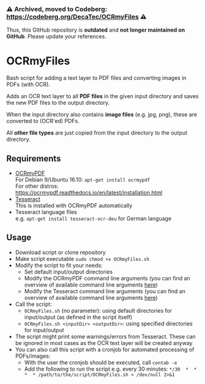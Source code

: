 ### ⚠️ Archived, moved to Codeberg: https://codeberg.org/DecaTec/OCRmyFiles ⚠️

Thus, this GitHub repository is **outdated** and **not longer maintained on GitHub**. Please update your references.

# OCRmyFiles

Bash script for adding a text layer to PDF files and converting images in PDFs (with OCR).

Adds an OCR text layer to all __PDF files__ in the given input directory and saves the new PDF files to the output directory.

When the input directory also contains __image files__ (e.g. jpg, png), these are converted to (OCR'ed) PDFs.

All __other file types__ are just copied from the input directory to the output directory.

## Requirements

- [OCRmyPDF](https://github.com/jbarlow83/OCRmyPDF)\
  For Debian 9/Ubuntu 16.10: `apt-get install ocrmypdf`\
  For other distros: https://ocrmypdf.readthedocs.io/en/latest/installation.html
- [Tesseract](https://github.com/tesseract-ocr/)\
  This is installed with OCRmyPDF automatically
- Tesseract language files\
  e.g. `apt-get install tesseract-ocr-deu` for German language

## Usage
- Download script or clone repository
- Make script executable `sudo chmod +x OCRmyFiles.sh`
- Modify the script to fit your needs:
  - Set default input/output directories
  - Modify the OCRmyPDF command line arguments (you can find an overview of available command line arguments [here](https://ocrmypdf.readthedocs.io/en/latest/cookbook.html))
  - Modify the Tesseract command line arguments (you can find an overview of available command line arguments [here](https://github.com/tesseract-ocr/tesseract/wiki/Command-Line-Usage))
- Call the script:
  - `OCRmyFiles.sh` (no parameter): using default directories for input/output (as defined in the script itself)
  - `OCRmyFiles.sh <inputDir> <outputDir>`: using specified directories for input/output
- The script might print some warnings/errors from Tesseract. These can be ignored in most cases as the OCR text layer will be created anyway
- You can also call this script with a cronjob for automated processing of PDFs/images:
    - With the user the cronjob should be executed, call `contab -e`
    - Add the following to run the script e.g. every 30 minutes: `*/30  *  *  *  * /path/to/the/script/OCRmyFiles.sh > /dev/null 2>&1
`
